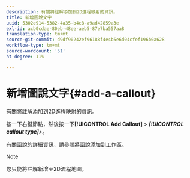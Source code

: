 ```yaml
---
description: 有關將註解添加到2D進程映射的資訊。
title: 新增圖說文字
uuid: 5302e914-5382-4a35-b4c8-a9ad42859a3e
exl-id: acb0cdae-80eb-48ee-aeb5-87e7ba557aa8
translation-type: tm+mt
source-git-commit: d9df90242ef96188f4e4b5e6d04cfef196b0a628
workflow-type: tm+mt
source-wordcount: '51'
ht-degree: 11%

---
```


# 新增圖說文字{#add-a-callout}

有關將註解添加到2D進程映射的資訊。

按一下右鍵節點，然後按一下&#x200B;**[!UICONTROL Add Callout]** > ***[!UICONTROL callout type]**>*。

有關圖說的詳細資訊，請參閱[將圖說添加到工作區](../../../../home/c-get-started/c-vis/c-call-wkspc.md#concept-212b09e763044d938987b4a9c658adc0)。

>[!NOTE]
>
>您只能將註解新增至2D流程地圖。
